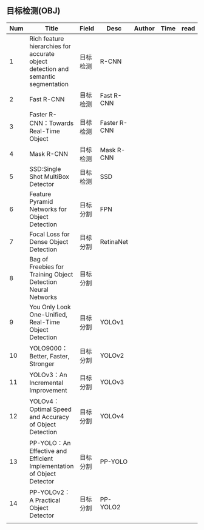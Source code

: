 ## 目标检测(OBJ)

| Num  | Title                                                        | Field    | Desc         | Author | Time | read |
| ---- | ------------------------------------------------------------ | -------- | ------------ | ------ | ---- | ---- |
| 1    | Rich feature hierarchies for accurate object detection and semantic segmentation | 目标检测 | R-CNN        |        |      |      |
| 2    | Fast R-CNN                                                   | 目标检测 | Fast R-CNN   |        |      |      |
| 3    | Faster R-CNN：Towards Real-Time Object                       | 目标检测 | Faster R-CNN |        |      |      |
| 4    | Mask R-CNN                                                   | 目标检测 | Mask R-CNN   |        |      |      |
| 5    | SSD:Single Shot MultiBox Detector                            | 目标检测 | SSD          |        |      |      |
| 6    | Feature Pyramid Networks for Object Detection                | 目标分割 | FPN          |        |      |      |
| 7    | Focal Loss for Dense Object Detection                        | 目标分割 | RetinaNet    |        |      |      |
| 8    | Bag of Freebies for Training Object Detection Neural Networks | 目标分割 |              |        |      |      |
| 9    | You Only Look One-Unified, Real-Time Object Detection        | 目标分割 | YOLOv1       |        |      |      |
| 10   | YOLO9000：Better, Faster, Stronger                           | 目标分割 | YOLOv2       |        |      |      |
| 11   | YOLOv3：An Incremental Improvement                           | 目标分割 | YOLOv3       |        |      |      |
| 12   | YOLOv4：Optimal Speed and Accuracy of Object Detection       | 目标分割 | YOLOv4       |        |      |      |
| 13   | PP-YOLO：An Effective and Efficient Implementation of Object Detector | 目标分割 | PP-YOLO      |        |      |      |
| 14   | PP-YOLOv2：A Practical Object Detector                       | 目标分割 | PP-YOLO2     |        |      |      |
|      |                                                              |          |              |        |      |      |